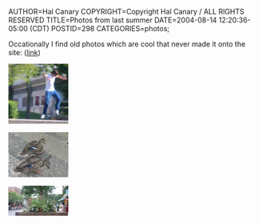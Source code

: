 AUTHOR=Hal Canary
COPYRIGHT=Copyright Hal Canary / ALL RIGHTS RESERVED
TITLE=Photos from last summer
DATE=2004-08-14 12:20:36-05:00 (CDT)
POSTID=298
CATEGORIES=photos;

Occationally I find old photos which are cool that never made it onto the site: ([link](/p/photo-2003-07))  
  
[![[Thumb]](/photos/thumb/2003-07-15-img_0952.jpg)](/photos/2003-07-15-img_0952.jpg)  
 
[![[Thumb]](/photos/thumb/2003-07-25-img_0963.jpg)](/photos/2003-07-25-img_0963.jpg)  
 
[![[Thumb]](/photos/thumb/2003-07-25-img_0968.jpg)](/photos/2003-07-25-img_0968.jpg)
